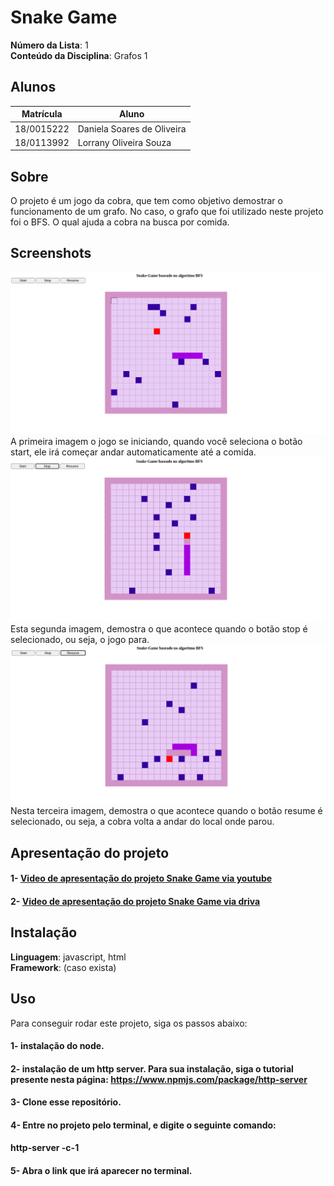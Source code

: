 # Snake Game

**Número da Lista**: 1<br>
**Conteúdo da Disciplina**: Grafos 1<br>

## Alunos
|Matrícula | Aluno |
| -- | -- |
| 18/0015222  |  Daniela Soares de Oliveira |
| 18/0113992  |  Lorrany Oliveira Souza |

## Sobre 
O projeto é um jogo da cobra, que tem como objetivo demostrar o funcionamento de um grafo. No caso, o grafo que foi utilizado neste projeto foi o BFS. O qual ajuda a cobra na busca por comida. 

## Screenshots
![imagem 1](/imagens/imagem1.png)
A primeira imagem o jogo se iniciando, quando você seleciona o botão start, ele irá começar andar automaticamente até a comida.
![imagem 2](/imagens/imagem3.png)
Esta segunda imagem, demostra o que acontece quando o botão stop é selecionado, ou seja, o jogo para.
![imagem 3](/imagens/imagem2.png)
Nesta terceira imagem, demostra o que acontece quando o botão resume é selecionado, ou seja, a cobra volta a andar do local onde parou.

## Apresentação do projeto
#### 1- [Video de apresentação do projeto Snake Game via youtube](https://www.youtube.com/watch?v=aY3HyRh1LmI&feature=youtu.be)
#### 2- [Video de apresentação do projeto Snake Game via driva](https://drive.google.com/file/d/1fe1ZLpCYtBkYAehQR8rUQHgC0r88DX8v/view?usp=sharing)


## Instalação 
**Linguagem**: javascript, html<br>
**Framework**: (caso exista)<br>

## Uso 
Para conseguir rodar este projeto, siga os passos abaixo: 
#### 1- instalação do node.
#### 2- instalação de um http server. Para sua instalação, siga o tutorial presente nesta página: <https://www.npmjs.com/package/http-server>
#### 3- Clone esse repositório.
#### 4- Entre no projeto pelo terminal, e digite o seguinte comando: 
#### **http-server -c-1**
#### 5- Abra o link que irá aparecer no terminal.




